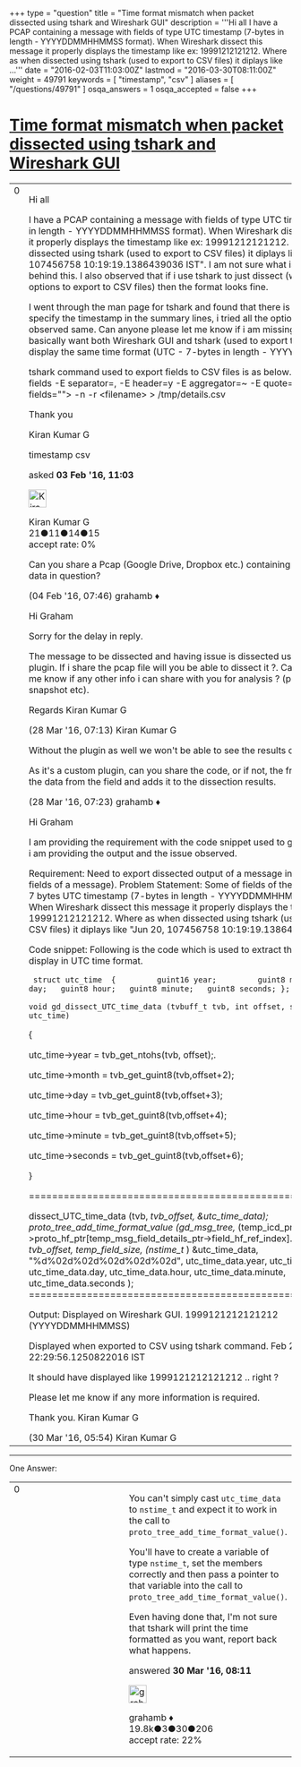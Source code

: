 +++
type = "question"
title = "Time format mismatch when packet dissected using tshark and Wireshark GUI"
description = '''Hi all I have a PCAP containing a message with fields of type UTC timestamp (7-bytes in length - YYYYDDMMHHMMSS format). When Wireshark dissect this message it properly displays the timestamp like ex: 19991212121212. Where as when dissected using tshark (used to export to CSV files) it diplays like ...'''
date = "2016-02-03T11:03:00Z"
lastmod = "2016-03-30T08:11:00Z"
weight = 49791
keywords = [ "timestamp", "csv" ]
aliases = [ "/questions/49791" ]
osqa_answers = 1
osqa_accepted = false
+++

<div class="headNormal">

# [Time format mismatch when packet dissected using tshark and Wireshark GUI](/questions/49791/time-format-mismatch-when-packet-dissected-using-tshark-and-wireshark-gui)

</div>

<div id="main-body">

<div id="askform">

<table id="question-table" style="width:100%;"><colgroup><col style="width: 50%" /><col style="width: 50%" /></colgroup><tbody><tr class="odd"><td style="width: 30px; vertical-align: top"><div class="vote-buttons"><span id="post-49791-upvote" class="ajax-command post-vote up" rel="nofollow" title="I like this post (click again to cancel)"> </span><div id="post-49791-score" class="post-score" title="current number of votes">0</div><span id="post-49791-downvote" class="ajax-command post-vote down" rel="nofollow" title="I dont like this post (click again to cancel)"> </span> <span id="favorite-mark" class="ajax-command favorite-mark" rel="nofollow" title="mark/unmark this question as favorite (click again to cancel)"> </span><div id="favorite-count" class="favorite-count"></div></div></td><td><div id="item-right"><div class="question-body"><p>Hi all</p><p>I have a PCAP containing a message with fields of type UTC timestamp (7-bytes in length - YYYYDDMMHHMMSS format). When Wireshark dissect this message it properly displays the timestamp like ex: 19991212121212. Where as when dissected using tshark (used to export to CSV files) it diplays like "Jun 20, 107456758 10:19:19.1386439036 IST". I am not sure what is the reason behind this. I also observed that if i use tshark to just dissect (without using options to export to CSV files) then the format looks fine.</p><p>I went through the man page for tshark and found that there is a option "-t" to specify the timestamp in the summary lines, i tried all the option but still observed same. Can anyone please let me know if i am missing something. I basically want both Wireshark GUI and tshark (used to export to CSV files) to display the same time format (UTC - 7-bytes in length - YYYYDDMMHHMMSS).</p><p>tshark command used to export fields to CSV files is as below. /usr/bin/tshark -T fields -E separator=, -E header=y -E aggregator=~ -E quote=d -e &lt;list of="" fields=""&gt; -n -r &lt;filename&gt; &gt; /tmp/details.csv</p><p>Thank you</p><p>Kiran Kumar G</p></div><div id="question-tags" class="tags-container tags"><span class="post-tag tag-link-timestamp" rel="tag" title="see questions tagged &#39;timestamp&#39;">timestamp</span> <span class="post-tag tag-link-csv" rel="tag" title="see questions tagged &#39;csv&#39;">csv</span></div><div id="question-controls" class="post-controls"></div><div class="post-update-info-container"><div class="post-update-info post-update-info-user"><p>asked <strong>03 Feb '16, 11:03</strong></p><img src="https://secure.gravatar.com/avatar/ae4b5aebc9d00c273018cc64d3ac583a?s=32&amp;d=identicon&amp;r=g" class="gravatar" width="32" height="32" alt="Kiran%20Kumar%20G&#39;s gravatar image" /><p><span>Kiran Kumar G</span><br />
<span class="score" title="21 reputation points">21</span><span title="11 badges"><span class="badge1">●</span><span class="badgecount">11</span></span><span title="14 badges"><span class="silver">●</span><span class="badgecount">14</span></span><span title="15 badges"><span class="bronze">●</span><span class="badgecount">15</span></span><br />
<span class="accept_rate" title="Rate of the user&#39;s accepted answers">accept rate:</span> <span title="Kiran Kumar G has no accepted answers">0%</span></p></div></div><div id="comments-container-49791" class="comments-container"><span id="49826"></span><div id="comment-49826" class="comment"><div id="post-49826-score" class="comment-score"></div><div class="comment-text"><p>Can you share a Pcap (Google Drive, Dropbox etc.) containing the frame with the data in question?</p></div><div id="comment-49826-info" class="comment-info"><span class="comment-age">(04 Feb '16, 07:46)</span> <span class="comment-user userinfo">grahamb ♦</span></div></div><span id="51232"></span><div id="comment-51232" class="comment"><div id="post-51232-score" class="comment-score"></div><div class="comment-text"><p>Hi Graham</p><p>Sorry for the delay in reply.</p><p>The message to be dissected and having issue is dissected using my custom plugin. If i share the pcap file will you be able to dissect it ?. Can you please let me know if any other info i can share with you for analysis ? (picture, dissection snapshot etc).</p><p>Regards Kiran Kumar G</p></div><div id="comment-51232-info" class="comment-info"><span class="comment-age">(28 Mar '16, 07:13)</span> <span class="comment-user userinfo">Kiran Kumar G</span></div></div><span id="51233"></span><div id="comment-51233" class="comment"><div id="post-51233-score" class="comment-score"></div><div class="comment-text"><p>Without the plugin as well we won't be able to see the results of the dissection.</p><p>As it's a custom plugin, can you share the code, or if not, the fragment that reads the data from the field and adds it to the dissection results.</p></div><div id="comment-51233-info" class="comment-info"><span class="comment-age">(28 Mar '16, 07:23)</span> <span class="comment-user userinfo">grahamb ♦</span></div></div><span id="51288"></span><div id="comment-51288" class="comment"><div id="post-51288-score" class="comment-score"></div><div class="comment-text"><p>Hi Graham</p><p>I am providing the requirement with the code snippet used to get this done. Also, i am providing the output and the issue observed.</p><p>Requirement: Need to export dissected output of a message into CSV file (all fields of a message). Problem Statement: Some of fields of these messages are 7 bytes UTC timestamp (7-bytes in length - YYYYDDMMHHMMSS format). When Wireshark dissect this message it properly displays the timestamp like ex: 19991212121212. Where as when dissected using tshark (used to export to CSV files) it diplays like "Jun 20, 107456758 10:19:19.1386439036 IST".</p><p>Code snippet: Following is the code which is used to extract the 7 bytes and display in UTC time format.</p><p><code> struct utc_time  {         guint16 year;         guint8 month;   guint8 day;   guint8 hour;   guint8 minute;   guint8 seconds; };</code></p><p><code></code></p><p><code>void gd_dissect_UTC_time_data (tvbuff_t tvb, int offset, struct utc_time utc_time)</code></p><code></code><p>{</p><p>utc_time-&gt;year = tvb_get_ntohs(tvb, offset);.</p><p>utc_time-&gt;month = tvb_get_guint8(tvb,offset+2);</p><p>utc_time-&gt;day = tvb_get_guint8(tvb,offset+3);</p><p>utc_time-&gt;hour = tvb_get_guint8(tvb,offset+4);</p><p>utc_time-&gt;minute = tvb_get_guint8(tvb,offset+5);</p><p>utc_time-&gt;seconds = tvb_get_guint8(tvb,offset+6);</p><p>}</p><p>===========================================================</p><p>dissect_UTC_time_data (tvb, <em>tvb_offset, &amp;utc_time_data); proto_tree_add_time_format_value (gd_msg_tree,</em> (temp_icd_proto_info_ptr-&gt;proto_hf_ptr[temp_msg_field_details_ptr-&gt;field_hf_ref_index].p_id), tvb, <em>tvb_offset, temp_field_size, (nstime_t</em> ) &amp;utc_time_data, "%d%02d%02d%02d%02d%02d", utc_time_data.year, utc_time_data.month, utc_time_data.day, utc_time_data.hour, utc_time_data.minute, utc_time_data.seconds ); ===========================================================</p></code><p><code></code></p><p>Output: Displayed on Wireshark GUI. 1999121212121212 (YYYYDDMMHHMMSS)</p><p>Displayed when exported to CSV using tshark command. Feb 2, 590961086 22:29:56.1250822016 IST</p><p>It should have displayed like 1999121212121212 .. right ?</p><p>Please let me know if any more information is required.</p><p>Thank you. Kiran Kumar G</p></div><div id="comment-51288-info" class="comment-info"><span class="comment-age">(30 Mar '16, 05:54)</span> <span class="comment-user userinfo">Kiran Kumar G</span></div></div></div><div id="comment-tools-49791" class="comment-tools"></div><div class="clear"></div><div id="comment-49791-form-container" class="comment-form-container"></div><div class="clear"></div></div></td></tr></tbody></table>

------------------------------------------------------------------------

<div class="tabBar">

<span id="sort-top"></span>

<div class="headQuestions">

One Answer:

</div>

</div>

<span id="51291"></span>

<div id="answer-container-51291" class="answer">

<table style="width:100%;"><colgroup><col style="width: 50%" /><col style="width: 50%" /></colgroup><tbody><tr class="odd"><td style="width: 30px; vertical-align: top"><div class="vote-buttons"><span id="post-51291-upvote" class="ajax-command post-vote up" rel="nofollow" title="I like this post (click again to cancel)"> </span><div id="post-51291-score" class="post-score" title="current number of votes">0</div><span id="post-51291-downvote" class="ajax-command post-vote down" rel="nofollow" title="I dont like this post (click again to cancel)"> </span></div></td><td><div class="item-right"><div class="answer-body"><p>You can't simply cast <code>utc_time_data</code> to <code>nstime_t</code> and expect it to work in the call to <code>proto_tree_add_time_format_value()</code>.</p><p>You'll have to create a variable of type <code>nstime_t</code>, set the members correctly and then pass a pointer to that variable into the call to <code>proto_tree_add_time_format_value()</code>.</p><p>Even having done that, I'm not sure that tshark will print the time formatted as you want, report back what happens.</p></div><div class="answer-controls post-controls"></div><div class="post-update-info-container"><div class="post-update-info post-update-info-user"><p>answered <strong>30 Mar '16, 08:11</strong></p><img src="https://secure.gravatar.com/avatar/d2a7e24ca66604c749c7c88c1da8ff78?s=32&amp;d=identicon&amp;r=g" class="gravatar" width="32" height="32" alt="grahamb&#39;s gravatar image" /><p><span>grahamb ♦</span><br />
<span class="score" title="19834 reputation points"><span>19.8k</span></span><span title="3 badges"><span class="badge1">●</span><span class="badgecount">3</span></span><span title="30 badges"><span class="silver">●</span><span class="badgecount">30</span></span><span title="206 badges"><span class="bronze">●</span><span class="badgecount">206</span></span><br />
<span class="accept_rate" title="Rate of the user&#39;s accepted answers">accept rate:</span> <span title="grahamb has 274 accepted answers">22%</span></p></div></div><div id="comments-container-51291" class="comments-container"></div><div id="comment-tools-51291" class="comment-tools"></div><div class="clear"></div><div id="comment-51291-form-container" class="comment-form-container"></div><div class="clear"></div></div></td></tr></tbody></table>

</div>

<div class="paginator-container-left">

</div>

</div>

</div>

